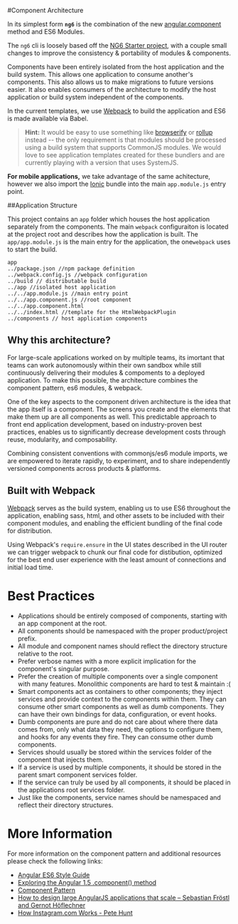 #Component Architecture

In its simplest form **`ng6`** is the combination of the new [angular.component](https://docs.angularjs.org/guide/component) method and ES6 Modules.

The `ng6` cli is loosely based off the [NG6 Starter project](https://github.com/AngularClass/NG6-starter), with a couple small changes to improve the consistency & portability of modules & components.

Components have been entirely isolated from the host application and the build system. This allows one application to consume another's components. This also allows us to make migrations to future versions easier. It also enables consumers of the architecture to modify the host application or build system independent of the components. 

In the current templates, we use [Webpack](https://webpack.github.io/) to build the application and ES6 is made available via Babel.

> **Hint:** It would be easy to use something like [browserify](https://github.com/systemjs/systemjs) or [rollup](https://github.com/rollup/rollup) instead -- the only requirement is that modules should be processed using a build system that supports CommonJS modules. We would love to see application templates created for these bundlers and are currently playing with a version that uses SystemJS.

**For mobile applications,** we take advantage of the same achitecture, however we also import the [Ionic](http://ionicframework.com/) bundle into the main `app.module.js` entry point. 

##Application Structure

This project contains an `app` folder which houses the host application separately from the components. The main `webpack` configuraiton is located at the project root and describes how the application is built. The `app/app.module.js` is the main entry for the application, the one`webpack` uses to start the build.

```
app
../package.json //npm package definition
../webpack.config.js //webpack configuration
../build // distributable build 
../app //isolated host application
../../app.module.js //main entry point
../../app.component.js //root component
../../app.component.html 
../../index.html //template for the HtmlWebpackPlugin
../components // host application components
```


## Why this architecture?

For large-scale applications worked on by multiple teams, its imortant that teams can work autonomously within their own sandbox while still continuously delivering their  modules & compoments to a deployed application. To make this possible, the architecture combines the component pattern, es6 modules, & webpack. 

One of the key aspects to the component driven architecture is the idea that the app itself is a component. The screens you create and the elements that make them up are all components as well.  This predictable approach to front end application development, based on industry-proven best practices, enables us to significantly decrease development costs through reuse, modularity, and composability. 

Combining consistent conventions with commonjs/es6 module imports, we are empowered to iterate rapidly, to experiment, and to share independently versioned components across products & platforms. 

## Built with Webpack

[Webpack](https://webpack.github.io/) serves as the build system, enabling us to use ES6 throughout the application, enabling sass, html, and other assets to be included with their component modules, and enabling the efficient bundling of the final code for distribution.

Using Webpack's `require.ensure` in the UI states described in the UI router we can trigger webpack to chunk our final code for distibution, optimized for the best end user experience with the least amount of connections and initial load time.

# Best Practices

- Applications should be entirely composed of components, starting with an app component at the root. 
- All components should be namespaced with the proper product/project prefix. 
- All module and component names should reflect the directory structure relative to the root.
- Prefer verbose names with a more explicit implication for the component's singular purpose.
- Prefer the creation of multiple components over a single component with many features. Monolithic components are hard to test & maintain :(
- Smart components act as containers to other components; they inject services and provide context to the components within them. They can consume other smart components as well as dumb components. They can have their own bindings for data, configuration, or event hooks.
- Dumb components are pure and do not care about where there data comes from, only what data they need, the options to configure them, and hooks for any events they fire. They can consume other dumb components.
- Services should usually be stored within the services folder of the component that injects them. 
- If a service is used by multiple components, it should be stored in the parent smart component services folder.
- If the service can truly be used by all components, it should be placed in the applications root services folder. 
- Just like the components, service names should be namespaced and reflect their directory structures.

# More Information
For more information on the component pattern and additional resources
please check the following links:


- [Angular ES6 Style Guide](https://github.com/rwwagner90/angular-styleguide-es6#modularity)
- [Exploring the Angular 1.5 .component() method](https://toddmotto.com/exploring-the-angular-1-5-component-method/)
- [Component Pattern](https://github.com/tomastrajan/component-pattern-for-angular-js-1-x)
- [How to design large AngularJS applications that scale – Sebastian Fröstl and Gernot Höflechner](https://www.youtube.com/watch?v=eel3mV0alEc)
- [How Instagram.com Works - Pete Hunt](https://www.youtube.com/watch?v=VkTCL6Nqm6Y)